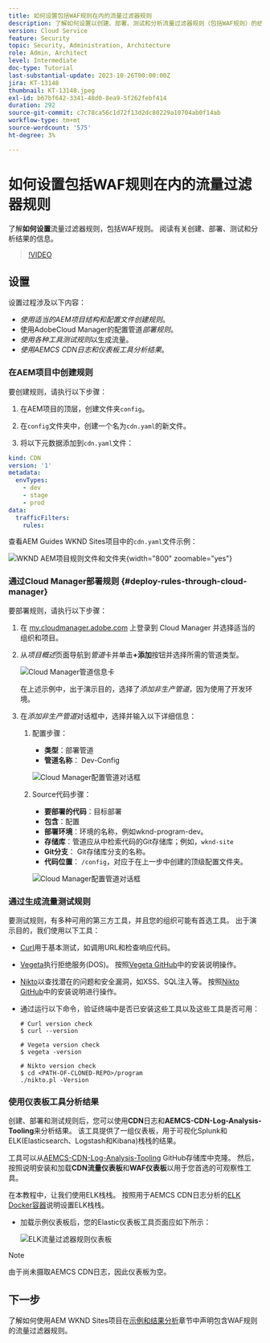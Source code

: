 ```yaml
---
title: 如何设置包括WAF规则在内的流量过滤器规则
description: 了解如何设置以创建、部署、测试和分析流量过滤器规则（包括WAF规则）的结果。
version: Cloud Service
feature: Security
topic: Security, Administration, Architecture
role: Admin, Architect
level: Intermediate
doc-type: Tutorial
last-substantial-update: 2023-10-26T00:00:00Z
jira: KT-13148
thumbnail: KT-13148.jpeg
exl-id: b67bf642-3341-48d0-8ea9-5f262febf414
duration: 292
source-git-commit: c7c78ca56c1d72f13d2dc80229a10704ab0f14ab
workflow-type: tm+mt
source-wordcount: '575'
ht-degree: 3%

---
```


# 如何设置包括WAF规则在内的流量过滤器规则

了解&#x200B;**如何设置**&#x200B;流量过滤器规则，包括WAF规则。 阅读有关创建、部署、测试和分析结果的信息。

>[!VIDEO](https://video.tv.adobe.com/v/3425407?quality=12&learn=on)

## 设置

设置过程涉及以下内容：

- _使用适当的AEM项目结构和配置文件创建规则_。
- 使用AdobeCloud Manager的配置管道&#x200B;_部署规则_。
- _使用各种工具测试规则_&#x200B;以生成流量。
- _使用AEMCS CDN日志和仪表板工具分析结果_。

### 在AEM项目中创建规则

要创建规则，请执行以下步骤：

1. 在AEM项目的顶层，创建文件夹`config`。

1. 在`config`文件夹中，创建一个名为`cdn.yaml`的新文件。

1. 将以下元数据添加到`cdn.yaml`文件：

```yaml
kind: CDN
version: '1'
metadata:
  envTypes:
    - dev
    - stage
    - prod
data:
  trafficFilters:
    rules:
```

查看AEM Guides WKND Sites项目中的`cdn.yaml`文件示例：

![WKND AEM项目规则文件和文件夹](./assets/wknd-rules-file-and-folder.png){width="800" zoomable="yes"}

### 通过Cloud Manager部署规则 {#deploy-rules-through-cloud-manager}

要部署规则，请执行以下步骤：

1. 在 [my.cloudmanager.adobe.com](https://my.cloudmanager.adobe.com/) 上登录到 Cloud Manager 并选择适当的组织和项目。

1. 从&#x200B;_项目概述_&#x200B;页面导航到&#x200B;_管道_&#x200B;卡并单击&#x200B;**+添加**&#x200B;按钮并选择所需的管道类型。

   ![Cloud Manager管道信息卡](./assets/cloud-manager-pipelines-card.png)

   在上述示例中，出于演示目的，选择了&#x200B;_添加非生产管道_，因为使用了开发环境。

1. 在&#x200B;_添加非生产管道_&#x200B;对话框中，选择并输入以下详细信息：

   1. 配置步骤：

      - **类型**：部署管道
      - **管道名称**： Dev-Config

      ![Cloud Manager配置管道对话框](./assets/cloud-manager-config-pipeline-step1-dialog.png)

   2. Source代码步骤：

      - **要部署的代码**：目标部署
      - **包含**：配置
      - **部署环境**：环境的名称，例如wknd-program-dev。
      - **存储库**：管道应从中检索代码的Git存储库；例如，`wknd-site`
      - **Git分支**： Git存储库分支的名称。
      - **代码位置**： `/config`，对应于在上一步中创建的顶级配置文件夹。

      ![Cloud Manager配置管道对话框](./assets/cloud-manager-config-pipeline-step2-dialog.png)

### 通过生成流量测试规则

要测试规则，有多种可用的第三方工具，并且您的组织可能有首选工具。 出于演示目的，我们使用以下工具：

- [Curl](https://curl.se/)用于基本测试，如调用URL和检查响应代码。

- [Vegeta](https://github.com/tsenart/vegeta)执行拒绝服务(DOS)。 按照[Vegeta GitHub](https://github.com/tsenart/vegeta#install)中的安装说明操作。

- [Nikto](https://github.com/sullo/nikto/wiki)以查找潜在的问题和安全漏洞，如XSS、SQL注入等。 按照[Nikto GitHub](https://github.com/sullo/nikto)中的安装说明进行操作。

- 通过运行以下命令，验证终端中是否已安装这些工具以及这些工具是否可用：

  ```shell
  # Curl version check
  $ curl --version
  
  # Vegeta version check
  $ vegeta -version
  
  # Nikto version check
  $ cd <PATH-OF-CLONED-REPO>/program
  ./nikto.pl -Version
  ```

### 使用仪表板工具分析结果

创建、部署和测试规则后，您可以使用&#x200B;**CDN**&#x200B;日志和&#x200B;**AEMCS-CDN-Log-Analysis-Tooling**&#x200B;来分析结果。 该工具提供了一组仪表板，用于可视化Splunk和ELK(Elasticsearch、Logstash和Kibana)栈栈的结果。

工具可以从[AEMCS-CDN-Log-Analysis-Tooling](https://github.com/adobe/AEMCS-CDN-Log-Analysis-Tooling) GitHub存储库中克隆。 然后，按照说明安装和加载&#x200B;**CDN流量仪表板**&#x200B;和&#x200B;**WAF仪表板**&#x200B;以用于您首选的可观察性工具。

在本教程中，让我们使用ELK栈栈。 按照用于AEMCS CDN日志分析的[ELK Docker容器](https://github.com/adobe/AEMCS-CDN-Log-Analysis-Tooling/blob/main/ELK/README.md)说明设置ELK栈栈。

- 加载示例仪表板后，您的Elastic仪表板工具页面应如下所示：

  ![ELK流量过滤器规则仪表板](./assets/elk-dashboard.png)

>[!NOTE]
>
>    由于尚未摄取AEMCS CDN日志，因此仪表板为空。


## 下一步

了解如何使用AEM WKND Sites项目在[示例和结果分析](./examples-and-analysis.md)章节中声明包含WAF规则的流量过滤器规则。

